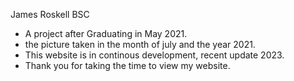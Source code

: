 James Roskell BSC

- A project after Graduating in May 2021.
- the picture taken in the month of july and the year 2021. 
- This website is in continous development, recent update 2023.
- Thank you for taking the time to view my website.
